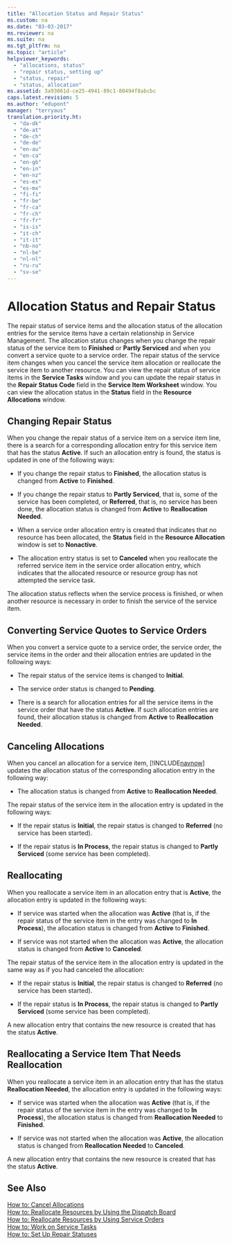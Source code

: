 ```yaml
---
title: "Allocation Status and Repair Status"
ms.custom: na
ms.date: "03-03-2017"
ms.reviewer: na
ms.suite: na
ms.tgt_pltfrm: na
ms.topic: "article"
helpviewer_keywords: 
  - "allocations, status"
  - "repair status, setting up"
  - "status, repair"
  - "status, allocation"
ms.assetid: 3a93061d-ce25-4941-89c1-80494f8abcbc
caps.latest.revision: 5
ms.author: "edupont"
manager: "terryaus"
translation.priority.ht: 
  - "da-dk"
  - "de-at"
  - "de-ch"
  - "de-de"
  - "en-au"
  - "en-ca"
  - "en-gb"
  - "en-in"
  - "en-nz"
  - "es-es"
  - "es-mx"
  - "fi-fi"
  - "fr-be"
  - "fr-ca"
  - "fr-ch"
  - "fr-fr"
  - "is-is"
  - "it-ch"
  - "it-it"
  - "nb-no"
  - "nl-be"
  - "nl-nl"
  - "ru-ru"
  - "sv-se"
---
```

# Allocation Status and Repair Status
The repair status of service items and the allocation status of the allocation entries for the service items have a certain relationship in Service Management. The allocation status changes when you change the repair status of the service item to **Finished** or **Partly Serviced** and when you convert a service quote to a service order. The repair status of the service item changes when you cancel the service item allocation or reallocate the service item to another resource. You can view the repair status of service items in the **Service Tasks** window and you can update the repair status in the **Repair Status Code** field in the **Service Item Worksheet** window. You can view the allocation status in the **Status** field in the **Resource Allocations** window.  
  
## Changing Repair Status  
 When you change the repair status of a service item on a service item line, there is a search for a corresponding allocation entry for this service item that has the status **Active**. If such an allocation entry is found, the status is updated in one of the following ways:  
  
-   If you change the repair status to **Finished**, the allocation status is changed from **Active** to **Finished**.  
  
-   If you change the repair status to **Partly Serviced**, that is, some of the service has been completed, or **Referred**, that is, no service has been done, the allocation status is changed from **Active** to **Reallocation Needed**.  
  
-   When a service order allocation entry is created that indicates that no resource has been allocated, the **Status** field in the **Resource Allocation** window is set to **Nonactive**.  
  
-   The allocation entry status is set to **Canceled** when you reallocate the referred service item in the service order allocation entry, which indicates that the allocated resource or resource group has not attempted the service task.  
  
 The allocation status reflects when the service process is finished, or when another resource is necessary in order to finish the service of the service item.  
  
## Converting Service Quotes to Service Orders  
 When you convert a service quote to a service order, the service order, the service items in the order and their allocation entries are updated in the following ways:  
  
-   The repair status of the service items is changed to **Initial**.  
  
-   The service order status is changed to **Pending**.  
  
-   There is a search for allocation entries for all the service items in the service order that have the status **Active**. If such allocation entries are found, their allocation status is changed from **Active** to **Reallocation Needed**.  
  
## Canceling Allocations  
 When you cancel an allocation for a service item, [!INCLUDE[navnow](../ApplicationDesign/includes/navnow_md.md)] updates the allocation status of the corresponding allocation entry in the following way:  
  
-   The allocation status is changed from **Active** to **Reallocation Needed**.  
  
 The repair status of the service item in the allocation entry is updated in the following ways:  
  
-   If the repair status is **Initial**, the repair status is changed to **Referred** \(no service has been started\).  
  
-   If the repair status is **In Process**, the repair status is changed to **Partly Serviced** \(some service has been completed\).  
  
## Reallocating  
 When you reallocate a service item in an allocation entry that is **Active**, the allocation entry is updated in the following ways:  
  
-   If service was started when the allocation was **Active** \(that is, if the repair status of the service item in the entry was changed to **In Process**\), the allocation status is changed from **Active** to **Finished**.  
  
-   If service was not started when the allocation was **Active**, the allocation status is changed from **Active** to **Canceled**.  
  
 The repair status of the service item in the allocation entry is updated in the same way as if you had canceled the allocation:  
  
-   If the repair status is **Initial**, the repair status is changed to **Referred** \(no service has been started\).  
  
-   If the repair status is **In Process**, the repair status is changed to **Partly Serviced** \(some service has been completed\).  
  
 A new allocation entry that contains the new resource is created that has the status **Active**.  
  
## Reallocating a Service Item That Needs Reallocation  
 When you reallocate a service item in an allocation entry that has the status **Reallocation Needed**, the allocation entry is updated in the following ways:  
  
-   If service was started when the allocation was **Active** \(that is, if the repair status of the service item in the entry was changed to **In Process**\), the allocation status is changed from **Reallocation Needed** to **Finished**.  
  
-   If service was not started when the allocation was **Active**, the allocation status is changed from **Reallocation Needed** to **Canceled**.  
  
 A new allocation entry that contains the new resource is created that has the status **Active**.  
  
## See Also  
 [How to: Cancel Allocations](../Service/how-to-cancel-allocations.md)   
 [How to: Reallocate Resources by Using the Dispatch Board](../Service/how-to-reallocate-resources-by-using-the-dispatch-board.md)   
 [How to: Reallocate Resources by Using Service Orders](../Service/how-to-reallocate-resources-by-using-service-orders.md)   
 [How to: Work on Service Tasks](../Service/how-to-work-on-service-tasks.md)   
 [How to: Set Up Repair Statuses](../Service/how-to-set-up-repair-statuses.md)
